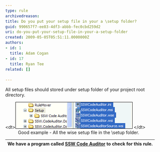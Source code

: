 ```yaml
---
type: rule
archivedreason: 
title: Do you put your setup file in your a \setup folder?
guid: 990657f7-ee83-4df3-abbb-fec0cbd259d2
uri: do-you-put-your-setup-file-in-your-a-setup-folder
created: 2009-05-05T05:51:11.0000000Z
authors:
- id: 1
  title: Adam Cogan
- id: 17
  title: Ryan Tee
related: []

---
```


All setup files should stored under setup folder of your project root directory.   
<!--endintro-->
<dl class="goodImage">    &lt;dt&gt;<img style="border-bottom:0px solid;border-left:0px solid;border-top:0px solid;border-right:0px solid;" border="0" alt="Store all setup files under one folder in root" src="SetupFileGood.gif"> &lt;/dt&gt;
    <dd>Good example - All the wise setup file in the \setup folder. </dd></dl>



| We have a program called [SSW Code Auditor](http://www.ssw.com.au/ssw/CodeAuditor/Default.aspx) to check for this rule.  |
| --- |
